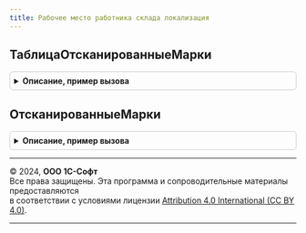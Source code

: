 ```yaml
---
title: Рабочее место работника склада локализация
---
```



## ТаблицаОтсканированныеМарки
<details style="margin: 1em 0; padding: 0.5em; border: 1px solid #ccc; border-radius: 6px;">

<summary style="font-weight: bold; cursor: pointer;">Описание, пример вызова</summary>

```bsl

// Возвращает таблицу "ОтсканированныеМарки".
//
// Возвращаемое значение:
//	ТаблицаЗначений:
//	*ШтрихкодМаркировки - СправочникСсылка.ШтрихкодыУпаковокТоваров
//	*ЗначениеШтрихкодаМаркировки - Строка
//	*ЭтоВложеннаяУпаковка - Булево
//	*ТипУпаковки - ПеречислениеСсылка.ТипыУпаковок
//
Функция ТаблицаОтсканированныеМарки() Экспорт
```

Пример вызова
```bsl
Результат = РабочееМестоРаботникаСкладаЛокализация.ТаблицаОтсканированныеМарки() 
```
</details>

## ОтсканированныеМарки
<details style="margin: 1em 0; padding: 0.5em; border: 1px solid #ccc; border-radius: 6px;">

<summary style="font-weight: bold; cursor: pointer;">Описание, пример вызова</summary>

```bsl

// Возвращает список отсканированных марок товаров
//
// Параметры:
//	ТаблицаОтсканированныеМарки - см. ТаблицаОтсканированныеМарки
//	ЗначенияМарокWS - ЗначениеXDTO - Список "ТаблицаМаркировкиВерхнегоУровня" XDTO-пакета WMSMobileClientExchange*
//	ВерсияСервиса - Строка - версия сервиса WMSMobileClientExchange*
//
// Возвращаемое значение:
//	см. ТаблицаОтсканированныеМарки
//
Функция ОтсканированныеМарки(ТаблицаОтсканированныеМарки, ЗначенияМарокWS, ВерсияСервиса) Экспорт
```

Пример вызова
```bsl
Результат = РабочееМестоРаботникаСкладаЛокализация.ОтсканированныеМарки(ТаблицаОтсканированныеМарки, ЗначенияМарокWS, ВерсияСервиса) 
```
</details>

---

© 2024, **ООО 1С-Софт**  
Все права защищены. Эта программа и сопроводительные материалы предоставляются  
в соответствии с условиями лицензии [Attribution 4.0 International (CC BY 4.0)](https://creativecommons.org/licenses/by/4.0/legalcode).

---
